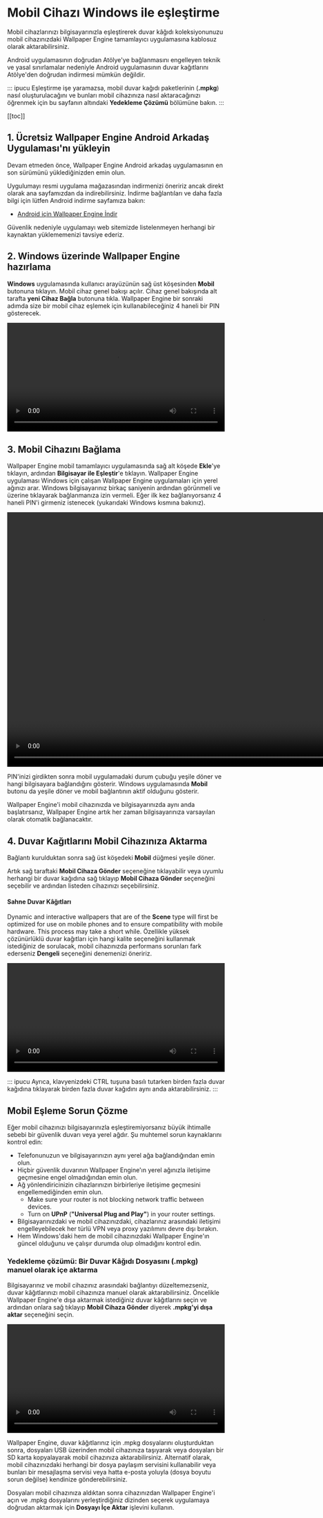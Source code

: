 # Mobil Cihazı Windows ile eşleştirme

Mobil cihazlarınızı bilgisayarınızla eşleştirerek duvar kâğıdı koleksiyonunuzu mobil cihazınızdaki Wallpaper Engine tamamlayıcı uygulamasına kablosuz olarak aktarabilirsiniz.

Android uygulamasının doğrudan Atölye'ye bağlanmasını engelleyen teknik ve yasal sınırlamalar nedeniyle Android uygulamasının duvar kağıtlarını Atölye'den doğrudan indirmesi mümkün değildir.

::: ipucu Eşleştirme işe yaramazsa, mobil duvar kağıdı paketlerinin (**.mpkg**) nasıl oluşturulacağını ve bunları mobil cihazınıza nasıl aktaracağınızı öğrenmek için bu sayfanın altındaki **Yedekleme Çözümü** bölümüne bakın.
:::

[[toc]]

## 1. Ücretsiz Wallpaper Engine Android Arkadaş Uygulaması'nı yükleyin

Devam etmeden önce, Wallpaper Engine Android arkadaş uygulamasının en son sürümünü yüklediğinizden emin olun.

Uygulumayı resmi uygulama mağazasından indirmenizi öneririz ancak direkt olarak ana sayfamızdan da indirebilirsiniz. İndirme bağlantıları ve daha fazla bilgi için lütfen Android indirme sayfamıza bakın:

* [Android için Wallpaper Engine İndir](https://www.wallpaperengine.io/android/)

Güvenlik nedeniyle uygulamayı web sitemizde listelenmeyen herhangi bir kaynaktan yüklememenizi tavsiye ederiz.

## 2. Windows üzerinde Wallpaper Engine hazırlama

**Windows** uygulamasında kullanıcı arayüzünün sağ üst köşesinden **Mobil** butonuna tıklayın. Mobil cihaz genel bakışı açılır. Cihaz genel bakışında alt tarafta **yeni Cihaz Bağla** butonuna tıkla. Wallpaper Engine bir sonraki adımda size bir mobil cihaz eşlemek için kullanabileceğiniz 4 haneli bir PIN gösterecek.

<video width="100%" controls autoplay loop>
  <source src="/videos/mobile_pin.mp4" type="video/mp4">
  Tarayıcınız video etiketini desteklemiyor.
</video>

## 3. Mobil Cihazını Bağlama

Wallpaper Engine mobil tamamlayıcı uygulamasında sağ alt köşede **Ekle**'ye tıklayın, ardından **Bilgisayar ile Eşleştir**'e tıklayın. Wallpaper Engine uygulaması Windows için çalışan Wallpaper Engine uygulamaları için yerel ağınızı arar. Windows bilgisayarınız birkaç saniyenin ardından görünmeli ve üzerine tıklayarak bağlanmanıza izin vermeli. Eğer ilk kez bağlanıyorsanız 4 haneli PIN'i girmeniz istenecek (yukarıdaki Windows kısmına bakınız).

<video height="590px" style="display:block;margin:0 auto;" controls autoplay loop>
  <source src="/videos/mobile_connect.mp4" type="video/mp4">
  Tarayıcınız video etiketini desteklemiyor.
</video>

PIN'inizi girdikten sonra mobil uygulamadaki durum çubuğu yeşile döner ve hangi bilgisayara bağlandığını gösterir. Windows uygulamasında **Mobil** butonu da yeşile döner ve mobil bağlantının aktif olduğunu gösterir.

Wallpaper Engine'i mobil cihazınızda ve bilgisayarınızda aynı anda başlatırsanız, Wallpaper Engine artık her zaman bilgisayarınıza varsayılan olarak otomatik bağlanacaktır.

## 4. Duvar Kağıtlarını Mobil Cihazınıza Aktarma

Bağlantı kurulduktan sonra sağ üst köşedeki **Mobil** düğmesi yeşile döner.

Artık sağ taraftaki **Mobil Cihaza Gönder** seçeneğine tıklayabilir veya uyumlu herhangi bir duvar kağıdına sağ tıklayıp **Mobil Cihaza Gönder** seçeneğini seçebilir ve ardından listeden cihazınızı seçebilirsiniz.

#### Sahne Duvar Kâğıtları

Dynamic and interactive wallpapers that are of the **Scene** type will first be optimized for use on mobile phones and to ensure compatibility with mobile hardware. This process may take a short while. Özellikle yüksek çözünürlüklü duvar kağıtları için hangi kalite seçeneğini kullanmak istediğiniz de sorulacak, mobil cihazınızda performans sorunları fark ederseniz **Dengeli** seçeneğini denemenizi öneririz.

<video width="100%" controls autoplay loop>
  <source src="/videos/mobile_transfer.mp4" type="video/mp4">
  Tarayıcınız video etiketini desteklemiyor.
</video>

::: ipucu Ayrıca, klavyenizdeki CTRL tuşuna basılı tutarken birden fazla duvar kağıdına tıklayarak birden fazla duvar kağıdını aynı anda aktarabilirsiniz.
:::

## Mobil Eşleme Sorun Çözme

Eğer mobil cihazınızı bilgisayarınızla eşleştiremiyorsanız büyük ihtimalle sebebi bir güvenlik duvarı veya yerel ağdır. Şu muhtemel sorun kaynaklarını kontrol edin:

* Telefonunuzun ve bilgisayarınızın aynı yerel ağa bağlandığından emin olun.
* Hiçbir güvenlik duvarının Wallpaper Engine'ın yerel ağınızla iletişime geçmesine engel olmadığından emin olun.
* Ağ yönlendiricinizin cihazlarınızın birbirleriye iletişime geçmesini engellemediğinden emin olun.
    * Make sure your router is not blocking network traffic between devices.
    * Turn on **UPnP** (**"Universal Plug and Play"**) in your router settings.
* Bilgisayarınızdaki ve mobil cihazınızdaki, cihazlarınız arasındaki iletişimi engelleyebilecek her türlü VPN veya proxy yazılımını devre dışı bırakın.
* Hem Windows'daki hem de mobil cihazınızdaki Wallpaper Engine'ın güncel olduğunu ve çalışır durumda olup olmadığını kontrol edin.

### Yedekleme çözümü: Bir Duvar Kâğıdı Dosyasını (.mpkg) manuel olarak içe aktarma

Bilgisayarınız ve mobil cihazınız arasındaki bağlantıyı düzeltemezseniz, duvar kâğıtlarınızı mobil cihazınıza manuel olarak aktarabilirsiniz. Öncelikle Wallpaper Engine'e dışa aktarmak istediğiniz duvar kâğıtlarını seçin ve ardından onlara sağ tıklayıp **Mobil Cihaza Gönder** diyerek **.mpkg'yi dışa aktar** seçeneğini seçin.

<video width="100%" controls autoplay loop>
  <source src="/videos/mobile_export.mp4" type="video/mp4">
  Tarayıcınız video etiketini desteklemiyor.
</video>

Wallpaper Engine, duvar kâğıtlarınız için .mpkg dosyalarını oluşturduktan sonra, dosyaları USB üzerinden mobil cihazınıza taşıyarak veya dosyaları bir SD karta kopyalayarak mobil cihazınıza aktarabilirsiniz. Alternatif olarak, mobil cihazınızdaki herhangi bir dosya paylaşım servisini kullanabilir veya bunları bir mesajlaşma servisi veya hatta e-posta yoluyla (dosya boyutu sorun değilse) kendinize gönderebilirsiniz.

Dosyaları mobil cihazınıza aldıktan sonra cihazınızdan Wallpaper Engine'i açın ve .mpkg dosyalarını yerleştirdiğiniz dizinden seçerek uygulamaya doğrudan aktarmak için **Dosyayı İçe Aktar** işlevini kullanın.